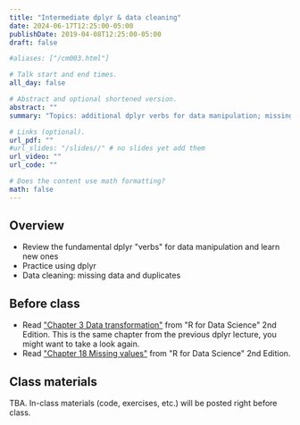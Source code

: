 ```yaml
---
title: "Intermediate dplyr & data cleaning"
date: 2024-06-17T12:25:00-05:00
publishDate: 2019-04-08T12:25:00-05:00
draft: false

#aliases: ["/cm003.html"]

# Talk start and end times.
all_day: false

# Abstract and optional shortened version.
abstract: ""
summary: "Topics: additional dplyr verbs for data manipulation; missing data and duplicates."

# Links (optional).
url_pdf: ""
#url_slides: "/slides//" # no slides yet add them
url_video: ""
url_code: ""

# Does the content use math formatting?
math: false
---
```




## Overview

* Review the fundamental dplyr "verbs" for data manipulation and learn new ones
* Practice using dplyr 
* Data cleaning: missing data and duplicates


## Before class

* Read ["Chapter 3 Data transformation"](https://r4ds.hadley.nz/data-transform) from "R for Data Science" 2nd Edition. This is the same chapter from the previous dplyr lecture, you might want to take a look again.
* Read ["Chapter 18 Missing values"](https://r4ds.hadley.nz/missing-values.html) from "R for Data Science" 2nd Edition.


## Class materials

TBA. In-class materials (code, exercises, etc.) will be posted right before class.

<!--
* Run the code below in your console to download today’s materials: `usethis::use_course("css-materials/")`
-->
